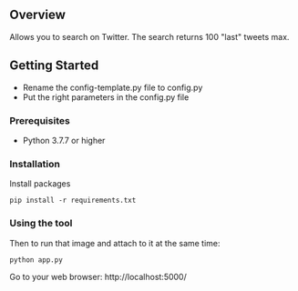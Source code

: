 ## Overview

Allows you to search on Twitter. The search returns 100 "last" tweets max.


## Getting Started

- Rename the config-template.py file to config.py
- Put the right parameters in the config.py file

### Prerequisites

* Python 3.7.7 or higher

### Installation

Install packages
```
pip install -r requirements.txt
```

### Using the tool

Then to run that image and attach to it at the same time:
```
python app.py
```
Go to your web browser: http://localhost:5000/
